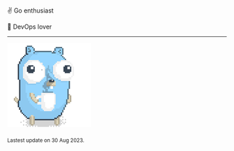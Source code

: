 :v: Go enthusiast

:muscle: DevOps lover

---

![Image alt text](/images/gopher_with_coffee.gif)


<sub>Lastest update on 30 Aug 2023.</sub>
